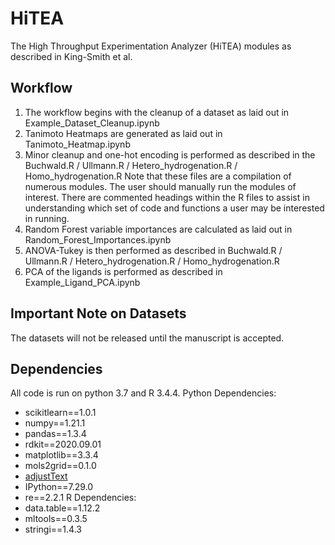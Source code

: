 # HiTEA
The High Throughput Experimentation Analyzer (HiTEA) modules as described in King-Smith et al.

## Workflow
1. The workflow begins with the cleanup of a dataset as laid out in Example_Dataset_Cleanup.ipynb
2. Tanimoto Heatmaps are generated as laid out in Tanimoto_Heatmap.ipynb
3. Minor cleanup and one-hot encoding is performed as described in the Buchwald.R / Ullmann.R / Hetero_hydrogenation.R / Homo_hydrogenation.R
Note that these files are a compilation of numerous modules. The user should manually run the modules of interest. There are commented headings within the R files to assist in understanding which set of code and functions a user may be interested in running.
3. Random Forest variable importances are calculated as laid out in Random_Forest_Importances.ipynb
4. ANOVA-Tukey is then performed as described in Buchwald.R / Ullmann.R / Hetero_hydrogenation.R / Homo_hydrogenation.R
5. PCA of the ligands is performed as described in Example_Ligand_PCA.ipynb

## Important Note on Datasets
The datasets will not be released until the manuscript is accepted.

## Dependencies
All code is run on python 3.7 and R 3.4.4.
Python Dependencies:
* scikitlearn==1.0.1
* numpy==1.21.1
* pandas==1.3.4
* rdkit==2020.09.01
* matplotlib==3.3.4
* mols2grid==0.1.0
* [adjustText](https://github.com/Phlya/adjustText)
* IPython==7.29.0
* re==2.2.1
R Dependencies:
* data.table==1.12.2
* mltools==0.3.5
* stringi==1.4.3
